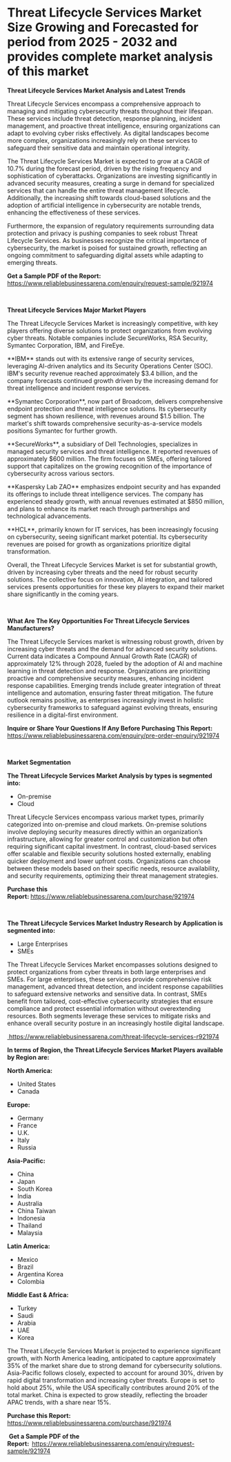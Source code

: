 <p><h1>Threat Lifecycle Services Market Size Growing and Forecasted for period from 2025 - 2032 and provides complete market analysis of this market</h1></p><p><strong>Threat Lifecycle Services Market Analysis and Latest Trends</strong></p>
<p><p>Threat Lifecycle Services encompass a comprehensive approach to managing and mitigating cybersecurity threats throughout their lifespan. These services include threat detection, response planning, incident management, and proactive threat intelligence, ensuring organizations can adapt to evolving cyber risks effectively. As digital landscapes become more complex, organizations increasingly rely on these services to safeguard their sensitive data and maintain operational integrity.</p><p>The Threat Lifecycle Services Market is expected to grow at a CAGR of 10.7% during the forecast period, driven by the rising frequency and sophistication of cyberattacks. Organizations are investing significantly in advanced security measures, creating a surge in demand for specialized services that can handle the entire threat management lifecycle. Additionally, the increasing shift towards cloud-based solutions and the adoption of artificial intelligence in cybersecurity are notable trends, enhancing the effectiveness of these services. </p><p>Furthermore, the expansion of regulatory requirements surrounding data protection and privacy is pushing companies to seek robust Threat Lifecycle Services. As businesses recognize the critical importance of cybersecurity, the market is poised for sustained growth, reflecting an ongoing commitment to safeguarding digital assets while adapting to emerging threats.</p></p>
<p><strong>Get a Sample PDF of the Report:&nbsp;</strong> <a href="https://www.reliablebusinessarena.com/enquiry/request-sample/921974?utm_campaign=3444&utm_medium=2&utm_source=Github&utm_content=ia&utm_term=18042025&utm_id=threat-lifecycle-services">https://www.reliablebusinessarena.com/enquiry/request-sample/921974</a></p>
<p>&nbsp;</p>
<p><strong>Threat Lifecycle Services Major Market Players</strong></p>
<p><p>The Threat Lifecycle Services Market is increasingly competitive, with key players offering diverse solutions to protect organizations from evolving cyber threats. Notable companies include SecureWorks, RSA Security, Symantec Corporation, IBM, and FireEye.</p><p>**IBM** stands out with its extensive range of security services, leveraging AI-driven analytics and its Security Operations Center (SOC). IBM's security revenue reached approximately $3.4 billion, and the company forecasts continued growth driven by the increasing demand for threat intelligence and incident response services.</p><p>**Symantec Corporation**, now part of Broadcom, delivers comprehensive endpoint protection and threat intelligence solutions. Its cybersecurity segment has shown resilience, with revenues around $1.5 billion. The market's shift towards comprehensive security-as-a-service models positions Symantec for further growth.</p><p>**SecureWorks**, a subsidiary of Dell Technologies, specializes in managed security services and threat intelligence. It reported revenues of approximately $600 million. The firm focuses on SMEs, offering tailored support that capitalizes on the growing recognition of the importance of cybersecurity across various sectors.</p><p>**Kaspersky Lab ZAO** emphasizes endpoint security and has expanded its offerings to include threat intelligence services. The company has experienced steady growth, with annual revenues estimated at $850 million, and plans to enhance its market reach through partnerships and technological advancements.</p><p>**HCL**, primarily known for IT services, has been increasingly focusing on cybersecurity, seeing significant market potential. Its cybersecurity revenues are poised for growth as organizations prioritize digital transformation.</p><p>Overall, the Threat Lifecycle Services Market is set for substantial growth, driven by increasing cyber threats and the need for robust security solutions. The collective focus on innovation, AI integration, and tailored services presents opportunities for these key players to expand their market share significantly in the coming years.</p></p>
<p>&nbsp;</p>
<p><strong>What Are The Key Opportunities For Threat Lifecycle Services Manufacturers?</strong></p>
<p><p>The Threat Lifecycle Services market is witnessing robust growth, driven by increasing cyber threats and the demand for advanced security solutions. Current data indicates a Compound Annual Growth Rate (CAGR) of approximately 12% through 2028, fueled by the adoption of AI and machine learning in threat detection and response. Organizations are prioritizing proactive and comprehensive security measures, enhancing incident response capabilities. Emerging trends include greater integration of threat intelligence and automation, ensuring faster threat mitigation. The future outlook remains positive, as enterprises increasingly invest in holistic cybersecurity frameworks to safeguard against evolving threats, ensuring resilience in a digital-first environment.</p></p>
<p><strong>Inquire or Share Your Questions If Any Before Purchasing This Report:</strong> <a href="https://www.reliablebusinessarena.com/enquiry/pre-order-enquiry/921974?utm_campaign=3444&utm_medium=2&utm_source=Github&utm_content=ia&utm_term=18042025&utm_id=threat-lifecycle-services">https://www.reliablebusinessarena.com/enquiry/pre-order-enquiry/921974</a></p>
<p>&nbsp;</p>
<p><strong>Market Segmentation</strong></p>
<p><strong>The Threat Lifecycle Services Market Analysis by types is segmented into:</strong></p>
<p><ul><li>On-premise</li><li>Cloud</li></ul></p>
<p><p>Threat Lifecycle Services encompass various market types, primarily categorized into on-premise and cloud markets. On-premise solutions involve deploying security measures directly within an organization’s infrastructure, allowing for greater control and customization but often requiring significant capital investment. In contrast, cloud-based services offer scalable and flexible security solutions hosted externally, enabling quicker deployment and lower upfront costs. Organizations can choose between these models based on their specific needs, resource availability, and security requirements, optimizing their threat management strategies.</p></p>
<p><strong>Purchase this Report:&nbsp;</strong><a href="https://www.reliablebusinessarena.com/purchase/921974?utm_campaign=3444&utm_medium=2&utm_source=Github&utm_content=ia&utm_term=18042025&utm_id=threat-lifecycle-services">https://www.reliablebusinessarena.com/purchase/921974</a></p>
<p>&nbsp;</p>
<p><strong>The Threat Lifecycle Services Market Industry Research by Application is segmented into:</strong></p>
<p><ul><li>Large Enterprises</li><li>SMEs</li></ul></p>
<p><p>The Threat Lifecycle Services Market encompasses solutions designed to protect organizations from cyber threats in both large enterprises and SMEs. For large enterprises, these services provide comprehensive risk management, advanced threat detection, and incident response capabilities to safeguard extensive networks and sensitive data. In contrast, SMEs benefit from tailored, cost-effective cybersecurity strategies that ensure compliance and protect essential information without overextending resources. Both segments leverage these services to mitigate risks and enhance overall security posture in an increasingly hostile digital landscape.</p></p>
<p><a href="https://www.reliablebusinessarena.com/threat-lifecycle-services-r921974?utm_campaign=3444&utm_medium=2&utm_source=Github&utm_content=ia&utm_term=18042025&utm_id=threat-lifecycle-services">&nbsp;https://www.reliablebusinessarena.com/threat-lifecycle-services-r921974</a></p>
<p><strong>In terms of Region, the Threat Lifecycle Services Market Players available by Region are:</strong></p>
<p>
    <p> <strong> North America: </strong>
        <ul>
            <li>United States</li>
            <li>Canada</li>
        </ul>
        </p> 
    <p> <strong> Europe: </strong>
        <ul>
            <li>Germany</li>
            <li>France</li>
            <li>U.K.</li>
            <li>Italy</li>
            <li>Russia</li>
        </ul>
        </p> 
    <p> <strong> Asia-Pacific: </strong>
        <ul>
            <li>China</li>
            <li>Japan</li>
            <li>South Korea</li>
            <li>India</li>
            <li>Australia</li>
            <li>China Taiwan</li>
            <li>Indonesia</li>
            <li>Thailand</li>
            <li>Malaysia</li>
        </ul>
        </p> 
    <p> <strong> Latin America: </strong>
        <ul>
            <li>Mexico</li>
            <li>Brazil</li>
            <li>Argentina Korea</li>
            <li>Colombia</li>
        </ul>
        </p> 
    <p> <strong> Middle East & Africa: </strong>
        <ul>
            <li>Turkey</li>
            <li>Saudi</li>
            <li>Arabia</li>
            <li>UAE</li>
            <li>Korea</li>
        </ul>
    </p>
    </p>
<p><p>The Threat Lifecycle Services Market is projected to experience significant growth, with North America leading, anticipated to capture approximately 35% of the market share due to strong demand for cybersecurity solutions. Asia-Pacific follows closely, expected to account for around 30%, driven by rapid digital transformation and increasing cyber threats. Europe is set to hold about 25%, while the USA specifically contributes around 20% of the total market. China is expected to grow steadily, reflecting the broader APAC trends, with a share near 15%.</p></p>
<p><strong>Purchase this Report: </strong><a href="https://www.reliablebusinessarena.com/purchase/921974?utm_campaign=3444&utm_medium=2&utm_source=Github&utm_content=ia&utm_term=18042025&utm_id=threat-lifecycle-services">https://www.reliablebusinessarena.com/purchase/921974</a></p>
<p>&nbsp;<strong>Get a Sample PDF of the Report:&nbsp;&nbsp;</strong><a href="https://www.reliablebusinessarena.com/enquiry/request-sample/921974?utm_campaign=3444&utm_medium=2&utm_source=Github&utm_content=ia&utm_term=18042025&utm_id=threat-lifecycle-services">https://www.reliablebusinessarena.com/enquiry/request-sample/921974</a></p>
<p><strong></strong></p>
<p><p></p><p></p><p></p></p>